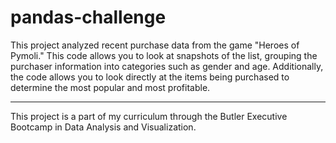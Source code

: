 # pandas-challenge
This project analyzed recent purchase data from the game "Heroes of Pymoli." This code allows you to look at snapshots of the list, grouping the purchaser information into categories such as gender and age. Additionally, the code allows you to look directly at the items being purchased to determine the most popular and most profitable.

-----
This project is a part of my curriculum through the Butler Executive Bootcamp in Data Analysis and Visualization.
